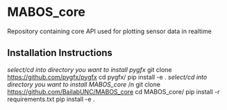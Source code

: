 # MABOS_core
Repository containing core API used for plotting sensor data in realtime

## Installation Instructions
*select/cd into directory you want to install pygfx*
git clone https://github.com/pygfx/pygfx
cd pygfx/
pip install -e .
*select/cd into directory you want to install MABOS_core* /n
git clone https://github.com/BailabUNC/MABOS_core
cd MABOS_core/
pip install -r requirements.txt
pip install -e .
